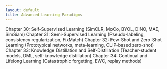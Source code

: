 ```yaml
---
layout: default
title: Advanced Learning Paradigms
---
```


Chapter 30: Self-Supervised Learning
(SimCLR, MoCo, BYOL, DINO, MAE, SimSiam)
Chapter 31: Semi-Supervised Learning
(Pseudo-labeling, consistency regularization, FixMatch)
Chapter 32: Few-Shot and Zero-Shot Learning
(Prototypical networks, meta-learning, CLIP-based zero-shot)
Chapter 33: Knowledge Distillation and Self-Distillation
(Teacher-student models, DML, self-knowledge distillation)
Chapter 34: Continual and Lifelong Learning
(Catastrophic forgetting, EWC, replay methods)
